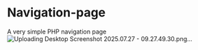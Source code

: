 # Navigation-page
A very simple PHP navigation page
![Uploading Desktop Screenshot 2025.07.27 - 09.27.49.30.png…]()
